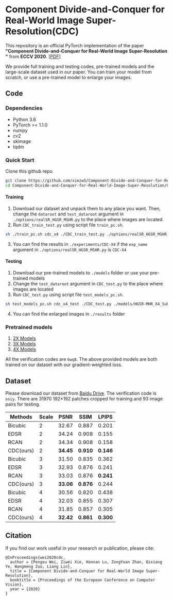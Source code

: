 # Component Divide-and-Conquer for Real-World Image Super-Resolution(CDC)

This repository is an official PyTorch implementation of the paper **"Component Divide-and-Conquer for Real-World Image Super-Resolution
"** from **ECCV 2020**. [[PDF](http://arxiv.org/abs/2008.01928)]

We provide full training and testing codes, pre-trained models and the large-scale dataset used in our paper. You can train your model from scratch, or use a pre-trained model to enlarge your images.

## Code
### Dependencies
* Python 3.6
* PyTorch >= 1.1.0
* numpy
* cv2
* skimage
* tqdm

### Quick Start
Clone this github repo.
```bash
git clone https://github.com/xiezw5/Component-Divide-and-Conquer-for-Real-World-Image-Super-Resolution
cd Component-Divide-and-Conquer-for-Real-World-Image-Super-Resolution/CDC
```
#### Training
1. Download our dataset and unpack them to any place you want. Then, change the ```dataroot``` and ```test_dataroot``` argument in ```./options/realSR_HGSR_MSHR.py``` to the place where images are located.
2. Run ```CDC_train_test.py``` using script file ```train_pc.sh```.
```bash
sh ./train_pc.sh cdc_x4 ./CDC_train_test.py ./options/realSR_HGSR_MSHR.py 1
```
3. You can find the results in ```./experiments/CDC-X4``` if the ```exp_name``` argument in ```./options/realSR_HGSR_MSHR.py``` is ```CDC-X4```

#### Testing
1. Download our pre-trained models to ```./models``` folder or use your pre-trained models
2. Change the ```test_dataroot``` argument in ```CDC_test.py``` to the place where images are located
3. Run ```CDC_test.py``` using script file ```test_models_pc.sh```.
```bash
sh test_models_pc.sh cdc_x4_test ./CDC_test.py ./models/HGSR-MHR_X4_SubRegion_GW_283.pth 1
```
4. You can find the enlarged images in ```./results``` folder

### Pretrained models
1. [2X Models]()
2. [3X Models]()
3. [4X Models](https://pan.baidu.com/s/1ETXraFkU2qAW4wS8LCFxIg)

All the verification codes are ```6wq8```. The above provided models are both trained on our dataset with our gradient-weighted loss.

## Dataset
Please download our dataset from [Baidu Drive](https://pan.baidu.com/s/1ey9JF4S5wLnE5Iw5z67R8A). The verification code is ```osiy```. There are 31970 192×192 patches cropped for training and 93 image pairs for testing.

 |Methods    |  Scale  |    PSNR    |    SSIM    |    LPIPS    |
 |-----------|---------|:----------:|:----------:|:-----------:|
 |Bicubic    |    2    |    32.67   |    0.887   |    0.201    |
 |EDSR       |    2    |    34.24   |    0.908   |    0.155    |
 |RCAN       |    2    |    34.34   |    0.908   |    0.158    |
 |CDC(ours)  |    2    |  **34.45** |  **0.910** |  **0.146**  |
 |Bicubic    |    3    |    31.50   |    0.835   |    0.362    |
 |EDSR       |    3    |    32.93   |    0.876   |    0.241    |
 |RCAN       |    3    |    33.03   |    0.876   |  **0.241**  |
 |CDC(ours)  |    3    |  **33.06** |  **0.876** |    0.244    |
 |Bicubic    |    4    |    30.56   |    0.820   |    0.438    |
 |EDSR       |    4    |    32.03   |    0.855   |    0.307    |
 |RCAN       |    4    |    31.85   |    0.857   |    0.305    |
 |CDC(ours)  |    4    |  **32.42** |  **0.861** |  **0.300**  |

## Citation
If you find our work useful in your research or publication, please cite:
```
@InProceedings{wei2020cdc,
  author = {Pengxu Wei, Ziwei Xie, Hannan Lu, ZongYuan Zhan, Qixiang Ye, Wangmeng Zuo, Liang Lin},
  title = {Component Divide-and-Conquer for Real-World Image Super-Resolution},
  booktitle = {Proceedings of the European Conference on Computer Vision},
  year = {2020}
}
```
